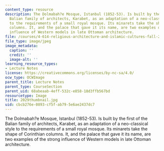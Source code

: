 ```yaml
---
content_type: resource
description: The Dolmabah?e Mosque, Istanbul (1852-53). Is built by the first of the
  Balian family of architects, Karabet, as an adaptation of a neo-classical style
  to the requirements of a small royal mosque. Its minarets take the shape of Corinthian
  columns. It, and the palace that gave it its name, are two examples of the strong
  influence of Western models in late Ottoman architecture.
file: /courses/4-614-religious-architecture-and-islamic-cultures-fall-2002/cbcb276e0893cf5fab795e6ae2437dc7_2029thumbnail.jpg
file_type: image/jpeg
image_metadata:
  caption: ''
  credit: ''
  image-alt: ''
learning_resource_types:
- Lecture Notes
license: https://creativecommons.org/licenses/by-nc-sa/4.0/
ocw_type: OCWImage
parent_title: Lecture Notes
parent_type: CourseSection
parent_uid: 68abeaab-4eff-532c-e858-18d3ffb567bd
resourcetype: Image
title: 2029thumbnail.jpg
uid: cbcb276e-0893-cf5f-ab79-5e6ae2437dc7
---
```

The Dolmabah?e Mosque, Istanbul (1852-53). Is built by the first of the Balian family of architects, Karabet, as an adaptation of a neo-classical style to the requirements of a small royal mosque. Its minarets take the shape of Corinthian columns. It, and the palace that gave it its name, are two examples of the strong influence of Western models in late Ottoman architecture.